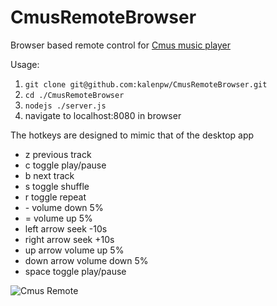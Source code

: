 # CmusRemoteBrowser
Browser based remote control for <a href="https://cmus.github.io/">Cmus music player</a>

Usage:
<ol>
  <li><code>git clone git@github.com:kalenpw/CmusRemoteBrowser.git</code></li>
  <li><code>cd ./CmusRemoteBrowser</code></li>
  <li><code>nodejs ./server.js</code></li>
  <li>navigate to localhost:8080 in browser</li>
</ol>

The hotkeys are designed to mimic that of the desktop app
 <ul>
  <li>z previous track</li>
  <li>c toggle play/pause</li>
  <li>b next track</li>
  <li>s toggle shuffle</li>
  <li>r toggle repeat</li>
  <li>- volume down 5%</li>
  <li>= volume up 5%</li>
  <li>left arrow seek -10s</li>
  <li>right arrow seek +10s</li>
  <li>up arrow volume up 5%</li>
  <li>down arrow volume down 5%</li>
  <li>space toggle play/pause</li>
</ul>

![Cmus Remote](https://i.imgur.com/d7VEInk.png)
